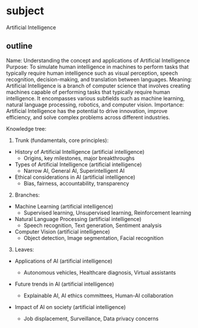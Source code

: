 # subject
Artificial Intelligence

## outline
Name: Understanding the concept and applications of Artificial Intelligence
Purpose: To simulate human intelligence in machines to perform tasks that typically require human intelligence such as visual perception, speech recognition, decision-making, and translation between languages.
Meaning: Artificial Intelligence is a branch of computer science that involves creating machines capable of performing tasks that typically require human intelligence. It encompasses various subfields such as machine learning, natural language processing, robotics, and computer vision.
Importance: Artificial Intelligence has the potential to drive innovation, improve efficiency, and solve complex problems across different industries.

Knowledge tree:
1. Trunk (fundamentals, core principles):
- History of Artificial Intelligence (artificial intelligence)
  - Origins, key milestones, major breakthroughs
- Types of Artificial Intelligence (artificial intelligence)
  - Narrow AI, General AI, Superintelligent AI
- Ethical considerations in AI (artificial intelligence)
  - Bias, fairness, accountability, transparency
2. Branches:
- Machine Learning (artificial intelligence)
  - Supervised learning, Unsupervised learning, Reinforcement learning
- Natural Language Processing (artificial intelligence)
  - Speech recognition, Text generation, Sentiment analysis
- Computer Vision (artificial intelligence)
  - Object detection, Image segmentation, Facial recognition
3. Leaves:
- Applications of AI (artificial intelligence)
  - Autonomous vehicles, Healthcare diagnosis, Virtual assistants
- Future trends in AI (artificial intelligence)
  - Explainable AI, AI ethics committees, Human-AI collaboration
- Impact of AI on society (artificial intelligence)
  - Job displacement, Surveillance, Data privacy concerns

  <!-- {
    name: 'History of Artificial Intelligence (artificial intelligence)',
    url: 'https://www.youtube.com/watch?v=q6U9mhKAFFA'
  },
  {
    name: 'Types of Artificial Intelligence (artificial intelligence)',
    url: 'https://www.youtube.com/watch?v=uMzUB89uSxU'
  },
  {
    name: 'Ethical considerations in AI (artificial intelligence)',
    url: 'https://www.youtube.com/watch?v=zQ0Yeh2qdiM'
  },
  {
    name: 'Machine Learning (artificial intelligence)',
    url: 'https://www.youtube.com/watch?v=mJeNghZXtMo'
  },
  {
    name: 'Natural Language Processing (artificial intelligence)',
    url: 'https://www.youtube.com/watch?v=6I-Alfkr5K4'
  },
  {
    name: 'Computer Vision (artificial intelligence)',
    url: 'https://www.youtube.com/watch?v=IA3WxTTPXqQ'
  },
  {
    name: 'Applications of AI (artificial intelligence)',
    url: 'https://www.youtube.com/watch?v=nEahhnk3VvM'
  },
  {
    name: 'Future trends in AI (artificial intelligence)',
    url: 'https://www.youtube.com/watch?v=RzkD_rTEBYs'
  },
  {
    name: 'Impact of AI on society (artificial intelligence)',
    url: 'https://www.youtube.com/watch?v=hecQchiwUy8'
  } -->
